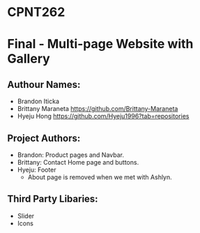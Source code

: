 # CPNT262 
# Final - Multi-page Website with Gallery

## Authour Names: 
- Brandon Iticka
- Brittany Maraneta https://github.com/Brittany-Maraneta
- Hyeju Hong https://github.com/Hyeju1996?tab=repositories


## Project Authors:
- Brandon: Product pages and Navbar.
- Brittany: Contact Home page and buttons.
- Hyeju: Footer
     - About page is removed when we met with Ashlyn.

## Third Party Libaries:
- Slider
- Icons 
